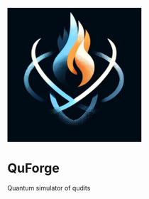 ![QuForge Logo](https://github.com/tiago939/QuForge/blob/main/logo.png)

# QuForge
Quantum simulator of qudits
